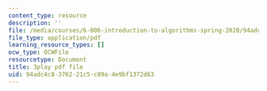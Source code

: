 ```yaml
---
content_type: resource
description: ''
file: /media/courses/6-006-introduction-to-algorithms-spring-2020/94adc4c8376221c5c09a4e9bf1372d63_kshe8d8rxHo.pdf
file_type: application/pdf
learning_resource_types: []
ocw_type: OCWFile
resourcetype: Document
title: 3play pdf file
uid: 94adc4c8-3762-21c5-c09a-4e9bf1372d63
---
```

